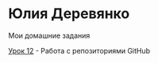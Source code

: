 # Юлия Деревянко
Мои домашние задания

[Урок 12](https://juliaderevi.github.io/lesson_12/ "Мой первый сайт") - Работа с репозиториями GitHub
